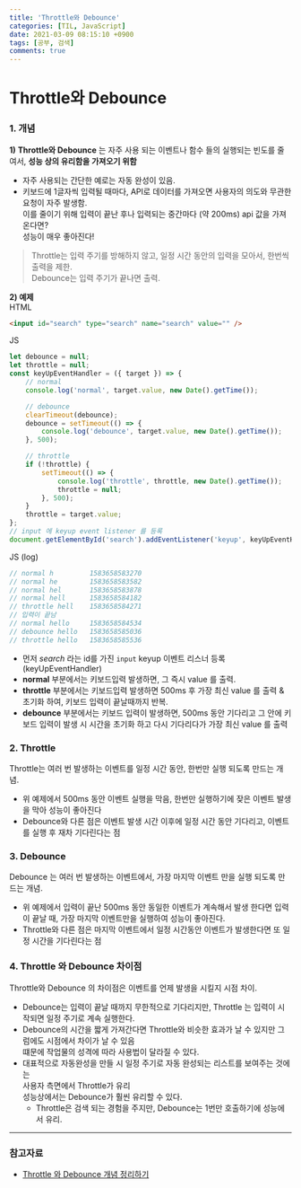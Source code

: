 ```yaml
---
title: 'Throttle와 Debounce'
categories: [TIL, JavaScript]
date: 2021-03-09 08:15:10 +0900
tags: [공부, 검색]
comments: true
---
```


# Throttle와 Debounce

### 1. 개념

**1)** **Throttle와 Debounce** 는 자주 사용 되는 이벤트나 함수 들의 실행되는 빈도를 줄여서, **성능 상의 유리함을 가져오기 위함**

-   자주 사용되는 간단한 예로는 자동 완성이 있음.
-   키보드에 1글자씩 입력될 때마다, API로 데이터를 가져오면 사용자의 의도와 무관한 요청이 자주 발생함.  
     이를 줄이기 위해 입력이 끝난 후나 입력되는 중간마다 (약 200ms) api 값을 가져온다면?  
     성능이 매우 좋아진다!

> Throttle는 입력 주기를 방해하지 않고, 일정 시간 동안의 입력을 모아서, 한번씩 출력을 제한.  
> Debounce는 입력 주기가 끝나면 출력.

**2) 예제**  
HTML

```html
<input id="search" type="search" name="search" value="" />
```

JS

```js
let debounce = null;
let throttle = null;
const keyUpEventHandler = ({ target }) => {
    // normal
    console.log('normal', target.value, new Date().getTime());

    // debounce
    clearTimeout(debounce);
    debounce = setTimeout(() => {
        console.log('debounce', target.value, new Date().getTime());
    }, 500);

    // throttle
    if (!throttle) {
        setTimeout(() => {
            console.log('throttle', throttle, new Date().getTime());
            throttle = null;
        }, 500);
    }
    throttle = target.value;
};
// input 에 keyup event listener 를 등록
document.getElementById('search').addEventListener('keyup', keyUpEventHandler);
```

JS (log)

```js
// normal h         1583658583270
// normal he        1583658583582
// normal hel       1583658583878
// normal hell      1583658584182
// throttle hell    1583658584271
// 입력이 끝남
// normal hello     1583658584534
// debounce hello   1583658585036
// throttle hello   1583658585536
```

-   먼저 _search_ 라는 id를 가진 `input` keyup 이벤트 리스너 등록 (keyUpEventHandler)
-   **normal** 부분에서는 키보드입력 발생하면, 그 즉시 value 를 출력.
-   **throttle** 부분에서는 키보드입력 발생하면 500ms 후 가장 최신 value 를 출력 & 초기화 하여, 키보드 입력이 끝날때까지 반복.
-   **debounce** 부분에서는 키보드 입력이 발생하면, 500ms 동안 기다리고 그 안에 키보드 입력이 발생 시 시간을 초기화 하고 다시 기다리다가 가장 최신 value 를 출력

### 2. Throttle

Throttle는 여러 번 발생하는 이벤트를 일정 시간 동안, 한번만 실행 되도록 만드는 개념.

-   위 예제에서 500ms 동안 이벤트 실행을 막음, 한번만 실행하기에 잦은 이벤트 발생을 막아 성능이 좋아진다
-   Debounce와 다른 점은 이벤트 발생 시간 이후에 일정 시간 동안 기다리고, 이벤트를 실행 후 재차 기다린다는 점

### 3. Debounce

Debounce 는 여러 번 발생하는 이벤트에서, 가장 마지막 이벤트 만을 실행 되도록 만드는 개념.

-   위 예제에서 입력이 끝난 500ms 동안 동일한 이벤트가 계속해서 발생 한다면 입력이 끝날 때, 가장 마지막 이벤트만을 실행하여 성능이 좋아진다.
-   Throttle와 다른 점은 마지막 이벤트에서 일정 시간동안 이벤트가 발생한다면 또 일정 시간을 기다린다는 점

### 4. Throttle 와 Debounce 차이점

Throttle와 Debounce 의 차이점은 이벤트를 언제 발생을 시킬지 시점 차이.

-   Debounce는 입력이 끝날 때까지 무한적으로 기다리지만, Throttle 는 입력이 시작되면 일정 주기로 계속 실행한다.
-   Debounce의 시간을 짧게 가져간다면 Throttle와 비슷한 효과가 날 수 있지만 그럼에도 시점에서 차이가 날 수 있음  
     떄문에 작업물의 성격에 따라 사용법이 달라질 수 있다.
-   대표적으로 자동완성을 만들 시 일정 주기로 자동 완성되는 리스트를 보여주는 것에는  
     사용자 측면에서 Throttle가 유리  
     성능상에서는 Debounce가 훨씬 유리할 수 있다.
    -   Throttle은 검색 되는 경험을 주지만, Debounce는 1번만 호출하기에 성능에서 유리.

<hr/>

### 참고자료

-   [Throttle 와 Debounce 개념 정리하기](https://pks2974.medium.com/throttle-와-debounce-개념-정리하기-2335a9c426ff)
